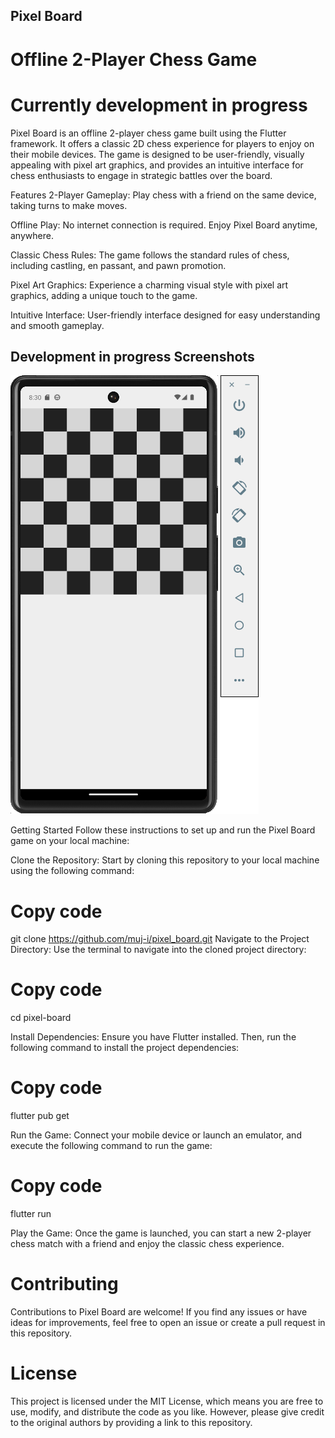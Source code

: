 ## Pixel Board
# Offline 2-Player Chess Game
# Currently development in progress

Pixel Board is an offline 2-player chess game built using the Flutter framework. It offers a classic 2D chess experience for players to enjoy on their mobile devices. The game is designed to be user-friendly, visually appealing with pixel art graphics, and provides an intuitive interface for chess enthusiasts to engage in strategic battles over the board.

Features
2-Player Gameplay: Play chess with a friend on the same device, taking turns to make moves.

Offline Play: No internet connection is required. Enjoy Pixel Board anytime, anywhere.

Classic Chess Rules: The game follows the standard rules of chess, including castling, en passant, and pawn promotion.

Pixel Art Graphics: Experience a charming visual style with pixel art graphics, adding a unique touch to the game.

Intuitive Interface: User-friendly interface designed for easy understanding and smooth gameplay.

## Development in progress Screenshots


![Alt Text](lib/assets/screenshots/demoss1.png)

Getting Started
Follow these instructions to set up and run the Pixel Board game on your local machine:

Clone the Repository: Start by cloning this repository to your local machine using the following command:

# Copy code

git clone https://github.com/muj-i/pixel_board.git
Navigate to the Project Directory: Use the terminal to navigate into the cloned project directory:

# Copy code

cd pixel-board

Install Dependencies: Ensure you have Flutter installed. Then, run the following command to install the project dependencies:

# Copy code

flutter pub get

Run the Game: Connect your mobile device or launch an emulator, and execute the following command to run the game:


# Copy code

flutter run

Play the Game: Once the game is launched, you can start a new 2-player chess match with a friend and enjoy the classic chess experience.

# Contributing
Contributions to Pixel Board are welcome! If you find any issues or have ideas for improvements, feel free to open an issue or create a pull request in this repository.

# License
This project is licensed under the MIT License, which means you are free to use, modify, and distribute the code as you like. However, please give credit to the original authors by providing a link to this repository.

